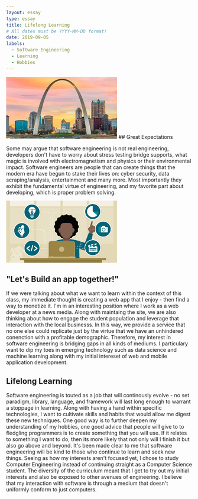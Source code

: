 ```yaml
---
layout: essay
type: essay
title: Lifelong Learning
# All dates must be YYYY-MM-DD format!
date: 2019-09-05
labels:
  - Software Engineering
  - Learning
  - Hobbies
---
```


<img class="ui medium right spaced image" src="../images/arch.jpeg">
## Great Expectations

Some may argue that software engineering is not real engineering, developers don't have to worry about stress testing bridge supports, what magic is involved with electromagnetism and physics or their environmental impact. Software engineers are people that can create things that the modern era have begun to stake their lives on: cyber security, data scraping/analysis, entertainment and many more. Most importantly they exhibit the fundamental virtue of engineering, and my favorite part about developing, which is proper problem solving.  

<img class="ui medium right spaced image" src="../images/learningimage.png">

## "Let's Build an app together!"

If we were talking about what we want to learn within the context of this class, my immediate thought is creating a web app that I enjoy - then find a way to monetize it. I'm in an interesting position where I work as a web developer at a news media. Along with maintaing the site, we are also thinking about how to engage the student population and leverage that interaction with the local businesss. In this way, we provide a service that no one else could replicate just by the virtue that we have an unhindered conenction with a profitable demographic. Therefore, my interest in software engineering is bridging gaps in all kinds of mediums. I particulary want to dip my toes in emerging technology such as data science and machine learning along with my initial intereset of web and mobile application development. 

## Lifelong Learning

Software engineering is touted as a job that will continously evolve - no set paradigm, library, language, and framework will last long enough to warrant a stoppage in learning. Along with having a hand within specific technologies, I want to cultivate skills and habits that would allow me digest these new techniques. One good way is to further deepen my understanding of my hobbies, one good advice that people will give to to fledgling programmers is to create something that you will use. If it relates to something I want to do, then its more likely that not only will I finish it but also go above and beyond. It's been made clear to me that software engineering will be kind to those who continue to learn and seek new things. Seeing as how my interests aren't focused yet, I chose to study Computer Engineering instead of continuing straight as a Computer Science student. The diversity of the curriculum meant that I get to try out my initial interests and also be exposed to other avenues of engineering. I believe that my interaction with software is through a medium that doesn't uniformly conform to just computers. 

